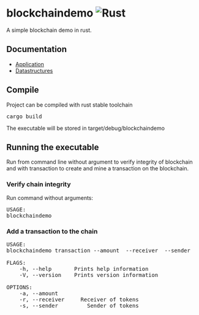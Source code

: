 # blockchaindemo ![Rust](https://github.com/simonsso/blockchaindemo/workflows/Rust/badge.svg)
A simple blockchain demo in rust.
## Documentation
* [Application](blockchaindemo/blockchaindemo/index.html)
* [Datastructures](blockchaindemo/blockchaindemolib/index.html)
## Compile
Project can be compiled with rust stable toolchain
<pre>
cargo build
</pre>
The executable will be stored in target/debug/blockchaindemo

## Running the executable
Run from command line without argument to verify integrity of blockchain and with transaction to create and mine a transaction on the blockchain.
### Verify chain integrity
Run command without arguments:
<pre>
USAGE:
blockchaindemo
</pre>
### Add a transaction to the chain
<pre>
USAGE:
blockchaindemo transaction --amount <amount> --receiver <receiver> --sender <sender>

FLAGS:
    -h, --help       Prints help information
    -V, --version    Prints version information

OPTIONS:
    -a, --amount <amount>
    -r, --receiver <receiver>    Receiver of tokens
    -s, --sender <sender>        Sender of tokens
</pre>

